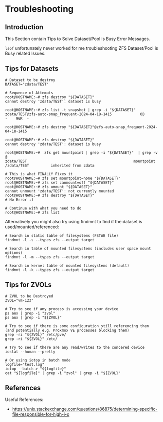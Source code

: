 # Troubleshooting
## Introduction
This Section contain Tips to Solve Dataset/Pool is Busy Error Messages.

`lsof` unfortunately never worked for me troubleshooting ZFS Dataset/Pool is Busy related Issues.

## Tips for Datasets
```
# Dataset to be destroy
DATASET="zdata/TEST"

# Sequence of Attempts
root@HOSTNAME:~# zfs destroy "${DATASET}"
cannot destroy 'zdata/TEST': dataset is busy

root@HOSTNAME:~# zfs list -t snapshot | grep -i "${DATASET}"
zdata/TEST@zfs-auto-snap_frequent-2024-04-18-1415             0B      -    96K  -

root@HOSTNAME:~# zfs destroy "${DATASET}"@zfs-auto-snap_frequent-2024-04-18-1415

root@HOSTNAME:~# zfs destroy "${DATASET}"
cannot destroy 'zdata/TEST': dataset is busy

root@HOSTNAME:~#  zfs get mountpoint | grep -i "${DATASET}"  | grep -v @
zdata/TEST                                                 mountpoint  /zdata/TEST          inherited from zdata

# This is what FINALLY Fixes it
root@HOSTNAME:~# zfs set mountpoint=none "${DATASET}"
root@HOSTNAME:~# zfs set canmount=off "${DATASET}"
root@HOSTNAME:~# zfs umount "${DATASET}"
cannot unmount 'zdata/TEST': not currently mounted
root@HOSTNAME:~# zfs destroy "${DATASET}"
# No Error :)

# Continue with what you need to do
root@HOSTNAME:~# zfs list
```

Alternatively you might also try using findmnt to find if the dataset is used/mounted/referenced:
```
# Search in static table of filesystems (FSTAB file)
findmnt -l -s --types zfs --output target

# Search in table of mounted filesystems (includes user space mount options)
findmnt -l -m --types zfs --output target

# Search in kernel table of mounted filesystems (default)
findmnt -l -k --types zfs --output target
```

## Tips for ZVOLs

```
# ZVOL to be Destroyed
ZVOL="vm-123"

# Try to see if any process is accessing your device
ps aux | grep -i "zvol"
ps aux | grep -i "${ZVOL}"

# Try to see if there is some configuration still referencing them (and potentially e.g. Proxmox VE processes blocking them)
grep -ri "${ZVOL}" /etc/pve/
grep -ri "${ZVOL}" /etc/

# Try to see if there are any read/writes to the concered device
iostat --human --pretty

# Or using iotop in batch mode
logfile="test.log"
iotop --batch > "${logfile}"
cat "${logfile}" | grep -i "zvol" | grep -i "${ZVOL}"
```

## References
Useful References:
- https://unix.stackexchange.com/questions/86875/determining-specific-file-responsible-for-high-i-o
